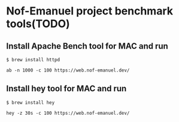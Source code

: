 # Nof-Emanuel project benchmark tools(TODO)

## Install Apache Bench tool for MAC and run

```shell
$ brew install httpd
```

```shell
ab -n 1000 -c 100 https://web.nof-emanuel.dev/
```

## Install hey tool for MAC and run

```shell
$ brew install hey
```

```shell
hey -z 30s -c 100 https://web.nof-emanuel.dev/
```